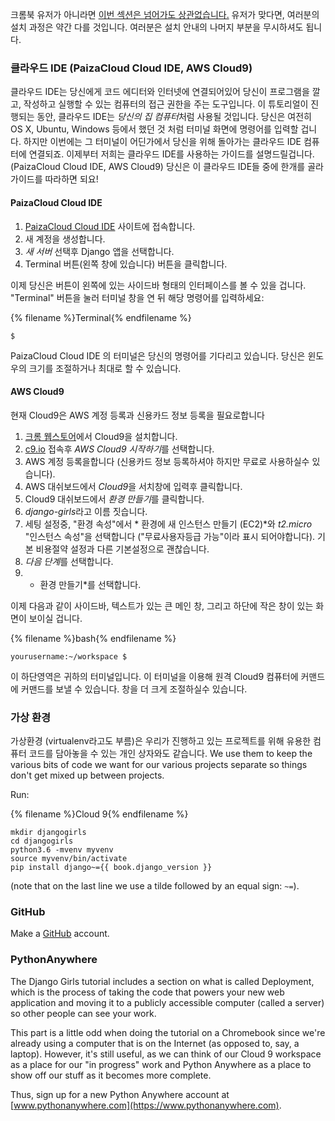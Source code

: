 크롬북 유저가 아니라면 [이번 섹션은 넘어가도 상관없습니다.](http://tutorial.djangogirls.org/en/installation/#install-python) 유저가 맞다면, 여러분의 설치 과정은 약간 다를 것입니다. 여러분은 설치 안내의 나머지 부분을 무시하셔도 됩니다.

### 클라우드 IDE (PaizaCloud Cloud IDE, AWS Cloud9)

클라우드 IDE는 당신에게 코드 에디터와 인터넷에 연결되어있어 당신이 프로그램을 깔고, 작성하고 실행할 수 있는 컴퓨터의 접근 권한을 주는 도구입니다. 이 튜토리얼이 진행되는 동안, 클라우드 IDE는 *당신의 집 컴퓨터*처럼 사용될 것입니다. 당신은 여전히 OS X, Ubuntu, Windows 등에서 했던 것 처럼 터미널 화면에 명령어를 입력할 겁니다. 하지만 이번에는 그 터미널이 어딘가에서 당신을 위해 돌아가는 클라우드 IDE 컴퓨터에 연결되죠. 이제부터 저희는 클라우드 IDE를 사용하는 가이드를 설명드릴겁니다. (PaizaCloud Cloud IDE, AWS Cloud9) 당신은 이 클라우드 IDE들 중에 한개를 골라 가이드를 따라하면 되요!

#### PaizaCloud Cloud IDE

1. [PaizaCloud Cloud IDE](https://paiza.cloud/) 사이트에 접속합니다.
2. 새 계정을 생성합니다.
3. *새 서버* 선택후 Django 앱을 선택합니다.
4. Terminal 버튼(왼쪽 창에 있습니다) 버튼을 클릭합니다.

이제 당신은 버튼이 왼쪽에 있는 사이드바 형태의 인터페이스를 볼 수 있을 겁니다. "Terminal" 버튼을 눌러 터미널 창을 연 뒤 해당 명령어를 입력하세요:

{% filename %}Terminal{% endfilename %}

    $
    

PaizaCloud Cloud IDE 의 터미널은 당신의 명령어를 기다리고 있습니다. 당신은 윈도우의 크기를 조절하거나 최대로 할 수 있습니다.

#### AWS Cloud9

현재 Cloud9은 AWS 계정 등록과 신용카드 정보 등록을 필요로합니다

1. [ 크롬 웹스토어](https://chrome.google.com/webstore/detail/cloud9/nbdmccoknlfggadpfkmcpnamfnbkmkcp)에서 Cloud9을 설치합니다.
2. [c9.io](https://c9.io) 접속후 *AWS Cloud9 시작하기*를 선택합니다.
3. AWS 계정 등록을합니다 (신용카드 정보 등록하셔야 하지만 무료로 사용하실수 있습니다).
4. AWS 대쉬보드에서 *Cloud9*을 서치창에 입력후 클릭합니다.
5. Cloud9 대쉬보드에서 *환경 만들기*를 클릭합니다.
6. *django-girls*라고 이름 짓습니다.
7. 세팅 설정중, "환경 속성"에서 * 환경에 새 인스턴스 만들기 (EC2)*와 *t2.micro* "인스턴스 속성"을 선택합니다 ("무료사용자등급 가능"이라 표시 되어야합니다). 기본 비용절약 설정과 다른 기본설정으로 괜찮습니다.
8. *다음 단계*를 선택합니다.
9. * 환경 만들기*를 선택합니다.

이제 다음과 같이 사이드바, 텍스트가 있는 큰 메인 창, 그리고 하단에 작은 창이 있는 화면이 보이실 겁니다.

{% filename %}bash{% endfilename %}

    yourusername:~/workspace $
    

이 하단영역은 귀하의 터미널입니다. 이 터미널을 이용해 원격 Cloud9 컴퓨터에 커맨드에 커맨드를 보낼 수 있습니다. 창을 더 크게 조절하실수 있습니다.

### 가상 환경

가상환경 (virtualenv라고도 부름)은 우리가 진행하고 있는 프로젝트를 위해 유용한 컴퓨터 코드를 담아놓을 수 있는 개인 상자와도 같습니다. We use them to keep the various bits of code we want for our various projects separate so things don't get mixed up between projects.

Run:

{% filename %}Cloud 9{% endfilename %}

    mkdir djangogirls
    cd djangogirls
    python3.6 -mvenv myvenv
    source myvenv/bin/activate
    pip install django~={{ book.django_version }}
    

(note that on the last line we use a tilde followed by an equal sign: `~=`).

### GitHub

Make a [GitHub](https://github.com) account.

### PythonAnywhere

The Django Girls tutorial includes a section on what is called Deployment, which is the process of taking the code that powers your new web application and moving it to a publicly accessible computer (called a server) so other people can see your work.

This part is a little odd when doing the tutorial on a Chromebook since we're already using a computer that is on the Internet (as opposed to, say, a laptop). However, it's still useful, as we can think of our Cloud 9 workspace as a place for our "in progress" work and Python Anywhere as a place to show off our stuff as it becomes more complete.

Thus, sign up for a new Python Anywhere account at [www.pythonanywhere.com](https://www.pythonanywhere.com).